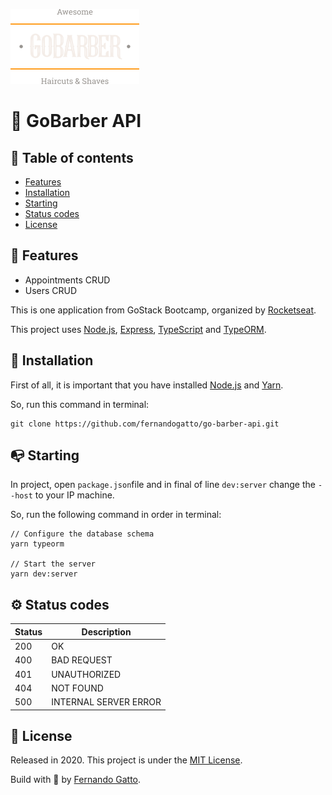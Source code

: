 ![](/assets/logo.png)
# 🚀 GoBarber API

## 🔗 Table of contents
- [Features](#features)
- [Installation](#installation)
- [Starting](#starting)
- [Status codes](#status)
- [License](#license)

## 💼 Features <a name="features"/>

- Appointments CRUD
- Users CRUD

This is one application from GoStack Bootcamp, organized by [Rocketseat](https://rocketseat.com.br/).

This project uses [Node.js](https://nodejs.org/en/), [Express](https://expressjs.com/pt-br/), [TypeScript](https://www.typescriptlang.org/) and [TypeORM](https://typeorm.io/#/).

## 📂 Installation <a name="installation"/>

First of all, it is important that you have installed [Node.js](https://nodejs.org/en/) and [Yarn](https://yarnpkg.com/).

So, run this command in terminal:
```
git clone https://github.com/fernandogatto/go-barber-api.git
```

## 📭 Starting <a name="starting"/>

In project, open ```package.json```file and in final of line ```dev:server``` change the ```--host``` to your IP machine.

So, run the following command in order in terminal:
```
// Configure the database schema
yarn typeorm

// Start the server
yarn dev:server
```

## ⚙ Status codes <a name="status"/>

| Status   | Description           |
| ---      | ---                   |
| 200      | OK                    |
| 400      | BAD REQUEST           |
| 401      | UNAUTHORIZED          |
| 404      | NOT FOUND             |
| 500      | INTERNAL SERVER ERROR |

## 📕 License <a name="license"/>

Released in 2020. This project is under the [MIT License](https://choosealicense.com/licenses/mit/).

Build with 💜 by [Fernando Gatto](https://github.com/fernandogatto/).
